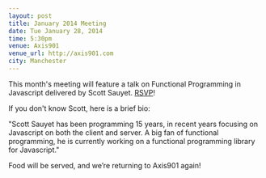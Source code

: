 ```yaml
---
layout: post
title: January 2014 Meeting
date: Tue January 28, 2014
time: 5:30pm
venue: Axis901
venue_url: http://axis901.com
city: Manchester
---
```

This month's meeting will feature a talk on Functional Programming in Javascript delivered by Scott Sauyet. [RSVP](http://hartfordjs.eventbrite.com)!

If you don't know Scott, here is a brief bio:

"Scott Sauyet has been programming 15 years, in recent years focusing on Javascript on both the client and server.  A big fan of functional programming, he is currently working on a functional programming library for Javascript." 

Food will be served, and we’re returning to Axis901 again!
